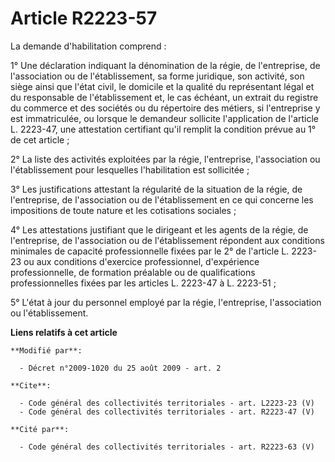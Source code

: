 # Article R2223-57

La demande d'habilitation comprend : 

1° Une déclaration indiquant la dénomination de la régie, de l'entreprise, de l'association ou de l'établissement, sa forme
juridique, son activité, son siège ainsi que l'état civil, le domicile et la qualité du représentant légal et du responsable
de l'établissement et, le cas échéant, un extrait du registre du commerce et des sociétés ou du répertoire des métiers, si
l'entreprise y est immatriculée, ou lorsque le demandeur sollicite l'application de l'article L. 2223-47, une attestation
certifiant qu'il remplit la condition prévue au 1° de cet article ; 

2° La liste des activités exploitées par la régie, l'entreprise, l'association ou l'établissement pour lesquelles
l'habilitation est sollicitée ; 

3° Les justifications attestant la régularité de la situation de la régie, de l'entreprise, de l'association ou de
l'établissement en ce qui concerne les impositions de toute nature et les cotisations sociales ; 

4° Les attestations justifiant que le dirigeant et les agents de la régie, de l'entreprise, de l'association ou de
l'établissement répondent aux conditions minimales de capacité professionnelle fixées par le 2° de l'article L. 2223-23 ou
aux conditions d'exercice professionnel, d'expérience professionnelle, de formation préalable ou de qualifications
professionnelles fixées par les articles L. 2223-47 à L. 2223-51 ; 

5° L'état à jour du personnel employé par la régie, l'entreprise, l'association ou l'établissement.

**Liens relatifs à cet article**

	**Modifié par**:

	  - Décret n°2009-1020 du 25 août 2009 - art. 2

	**Cite**:

	  - Code général des collectivités territoriales - art. L2223-23 (V)
	  - Code général des collectivités territoriales - art. R2223-47 (V)

	**Cité par**:

	  - Code général des collectivités territoriales - art. R2223-63 (V)
